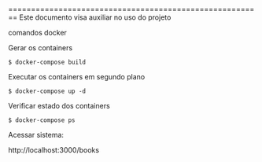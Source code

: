 ========================================================
Este documento visa auxiliar no uso do projeto 

comandos docker

Gerar os containers

`$ docker-compose build`

Executar os containers em segundo plano

`$ docker-compose up -d `

Verificar estado dos containers

`$ docker-compose ps`

Acessar sistema:

http://localhost:3000/books
